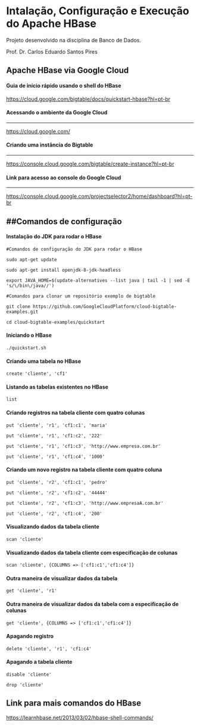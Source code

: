# Intalação, Configuração e Execução do Apache HBase

Projeto desenvolvido na disciplina de Banco de Dados.

Prof. Dr. Carlos Eduardo Santos Pires

## Apache HBase via Google Cloud

#### Guia de início rápido usando o shell do HBase

https://cloud.google.com/bigtable/docs/quickstart-hbase?hl=pt-br

#### Acessando o ambiente da Google Cloud
-----
https://cloud.google.com/

#### Criando uma instância do Bigtable
-----
https://console.cloud.google.com/bigtable/create-instance?hl=pt-br

#### Link para acesso ao console do Google Cloud
-----
https://console.cloud.google.com/projectselector2/home/dashboard?hl=pt-br


##Comandos de configuração
-----

#### Instalação do JDK para rodar o HBase

``#Comandos de configuração do JDK para rodar o HBase``

``sudo apt-get update``

``sudo apt-get install openjdk-8-jdk-headless``

``export JAVA_HOME=$(update-alternatives --list java | tail -1 | sed -E 's/\/bin\/java//')``


``#Comandos para clonar um repositório exemplo de bigtable``

``git clone https://github.com/GoogleCloudPlatform/cloud-bigtable-examples.git``

``cd cloud-bigtable-examples/quickstart``


#### Iniciando o HBase

``./quickstart.sh``

#### Criando uma tabela no HBase

``create 'cliente', 'cf1'``

#### Listando as tabelas existentes no HBase

``list``

#### Criando registros na tabela cliente com quatro colunas

``put 'cliente', 'r1', 'cf1:c1', 'maria'``

``put 'cliente', 'r1', 'cf1:c2', '222'``

``put 'cliente', 'r1', 'cf1:c3', 'http://www.empresa.com.br'``

``put 'cliente', 'r1', 'cf1:c4', '1000'``

#### Criando um novo registro na tabela cliente com quatro coluna 

``put 'cliente', 'r2', 'cf1:c1', 'pedro'``

``put 'cliente', 'r2', 'cf1:c2', '44444'``

``put 'cliente', 'r2', 'cf1:c3', 'http://www.empresaA.com.br'``

``put 'cliente', 'r2', 'cf1:c4', '200'``

#### Visualizando dados da tabela cliente

``scan 'cliente'``

#### Visualizando dados da tabela cliente com especificação de colunas

``scan 'cliente', {COLUMNS => ['cf1:c1','cf1:c4']}``

#### Outra maneira de visualizar dados da tabela

``get 'cliente', 'r1'``

#### Outra maneira de visualizar dados da tabela com a especificação de colunas

``get 'cliente', {COLUMNS => ['cf1:c1','cf1:c4']}``

#### Apagando registro

``delete 'cliente', 'r1', 'cf1:c4'``

#### Apagando a tabela cliente

``disable 'cliente'``

``drop 'cliente'``

## Link para mais comandos do HBase
https://learnhbase.net/2013/03/02/hbase-shell-commands/

